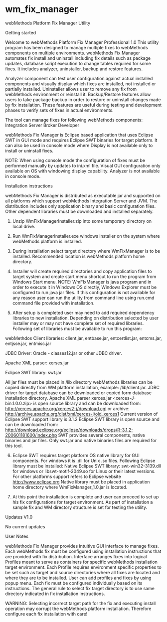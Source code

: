 wm_fix_manager
==============

webMethods Platform Fix Manager Utility

Getting started

Welcome to webMethods Platform Fix Manager Professional 1.0 This utility program has been designed
to manage multiple fixes to webMethods components on multiple environments. 
webMethods Fix Manager automates fix install and uninstall including fix details such as
package updates, database script execution to change tables required for some fixes. 
It includes analyzer, uninstaller, backup and restore features.

Analyzer component can test user configuration against actual installed
components and visually display which fixes are installed, not installed or partially installed.
Uninstaller allows user to remove any fix from webMethods environment or reinstall it.
Backup/Restore features allow users to take package backup in order to restore or uninstall
changes made by fix installation. These features are  useful during testing and development phases
to verify sets of fixes in actual environments.
 
The tool can manage fixes for following webMethods components:
Integration Server
Broker
Developer

webMethods Fix Manager is Eclipse based application that uses Eclipse SWT in GUI mode and requires 
Eclipse SWT binaries for target platform. 
It can also be used in console mode where Display is not available only to install or uninstall fixes.


NOTE: When using console mode the configuration of fixes must be performed manually by updates to 
ini.xml file. Visual GUI configuration only available on OS with windowing display capability.
Analyzer is not available in console mode.

Installation instructions

webMethods Fix Manager is distributed as executable jar and supported on all platforms which support
webMethods Integration Server and JVM. The distribution includes only application binary and
basic configuration files.
Other dependent libraries must be downloaded and installed separately.

1. Unzip WmFixManagerInstaller.zip into some temporary directory on local drive.

2. Run WmFixManagerInstaller.exe windows installer on the system where webMethods platform is installed.

3. During installation select target directory where WmFixManager is to be installed. Recommended location
is webMethods platform home directory.

4. Installer will create required directories and copy application files to target system and create start
menu shortcut to run the program from Windows Start menu.
NOTE: WmFIxManager is java program and in order to execute it in Windows OS directly, Windows Explorer must be
configured to run java jar files. If this configuration is not available for any reason user can run the
utility from command line using run.cmd command file provided with installation.

5. After setup is completed user may need to add required dependency libraries to new installation.
Depending on distribution selected by user installer may or may not have complete set of required
libraries.
Following set of libraries must be available to run this program:

webMethdos Client libraries: 
client.jar,
entbase.jar, 
entcertlist.jar, 
entcms.jar, 
entjsse.jar, 
entmisc.jar

JDBC Driver: 
Oracle - classes12.jar or other JDBC driver.

Apache XML parser: xerses.jar

Eclipse SWT library: swt.jar

All jar files must be placed in <WmFixManager App>/lib directory
webMethods libraries can be copied directly from WM platform installation, example: <IS dir>/lib/client.jar.
JDBC driver for target database can be downloaded or copied form database installation directory.
Apache XML parser xerces.jar <xerces-J-bin.1.0.0.zip> is open source library and can be downloaded 
from: http://xerces.apache.org/xerces2-j/download.cgi or archive: http://archive.apache.org/dist/xml/xerces-j/old_xerces1
Current version of Eclipse SWT support library is 3.1.2
Eclipse SWT library is open source and can be downloaded from: 
http://download.eclipse.org/eclipse/downloads/drops/R-3.1.2-200601181600/index.php
SWT provides several components, native binaries and jar files. Only swt.jar and native binaries files are required 
for this tool.

6. Eclipse SWT requires target platform OS native library for GUI components. For windows it is .dll
for Unix .so files. Following Eclipse library must be installed:
Native Eclipse SWT library:  swt-win32-3139.dll for windows or libswt-motif-2049.so for Linux or their latest versions.
For other platforms support refers to Eclipse website http://www.eclipse.org
Native library must be placed in application home directory where WmFixManager_1.0.jar is located.


7. At this point the installation is complete and user can proceed to set up his fix configurations for target environment.
As part of installation a sample fix and WM directory structure is set for testing the utility.

Updates V1.0

No current updates

User Notes

webMethods Fix Manager provides intuitive GUI interface to manage fixes.
Each webMethods fix must be configured using installation instructions that are provided with fix distribution.
Interface arranges fixes into logical Profiles meant to serve as containers for specific webMethods installation
target environment. Each Profile requires environment specific properties to be set such as target and source 
directories where all fixes are located and where they are to be installed.
User can add profiles and fixes by using popup menu. Each fix must be configured individually based on its
instructions. The general rule to select fix target directory is to use same directory indicated in fix
installation instructions.

WARNING: Selecting incorrect target path for the fix and executing install operation may corrupt the 
webMethods platform installation. Therefore configure each fix installation with care!